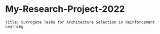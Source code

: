 # My-Research-Project-2022
    Title: Surrogate Tasks for Architecture Selection in Reinforcement Learning

